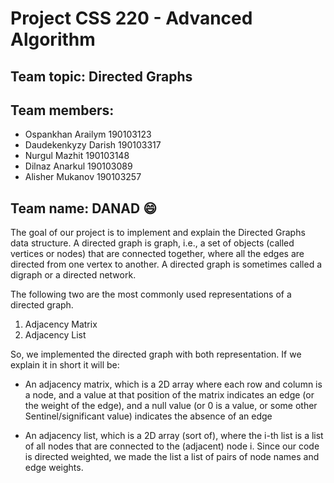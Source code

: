 # Project CSS 220 - Advanced Algorithm
## Team topic: Directed Graphs
## Team members: 
 - Ospankhan Arailym 190103123
 - Daudekenkyzy Darish 190103317
 - Nurgul Mazhit 190103148
 - Dilnaz Anarkul 190103089
 - Alisher Mukanov 190103257

## Team name: DANAD :smile:

The goal of our project is to implement and explain the Directed Graphs data structure. A directed graph is graph, i.e., a set of objects (called vertices or nodes) that are connected together, where all the edges are directed from one vertex to another. A directed graph is sometimes called a digraph or a directed network.

The following two are the most commonly used representations of a directed graph. 
1. Adjacency Matrix 
2. Adjacency List 

So, we implemented the directed graph with both representation.
If we explain it in short it will be:

- An adjacency matrix, which is a 2D array where each row and column is a node, and a value at that position of the matrix indicates an edge (or the weight of the edge), and a null value (or 0 is a value, or some other Sentinel/significant value) indicates the absence of an edge

- An adjacency list, which is a 2D array (sort of), where the i-th list is a list of all nodes that are connected to the (adjacent) node i. Since our code is directed weighted, we made the list a list of pairs of node names and edge weights.
